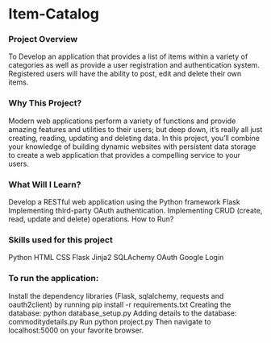 # Item-Catalog
### Project Overview
To Develop an application that provides a list of items within a variety of categories as well as provide a user registration and authentication system. Registered users will have the ability to post, edit and delete their own items.

### Why This Project?
Modern web applications perform a variety of functions and provide amazing features and utilities to their users; but deep down, it’s really all just creating, reading, updating and deleting data. In this project, you’ll combine your knowledge of building dynamic websites with persistent data storage to create a web application that provides a compelling service to your users.

### What Will I Learn?
Develop a RESTful web application using the Python framework Flask
Implementing third-party OAuth authentication.
Implementing CRUD (create, read, update and delete) operations.
How to Run?
### Skills used for this project
Python
HTML
CSS
Flask
Jinja2
SQLAchemy
OAuth
Google Login
### To run the application:
Install the dependency libraries (Flask, sqlalchemy, requests and oauth2client) by running pip install -r requirements.txt
Creating the database: python database_setup.py
Adding details to the database: commoditydetails.py
Run python project.py
Then navigate to localhost:5000 on your favorite browser.
